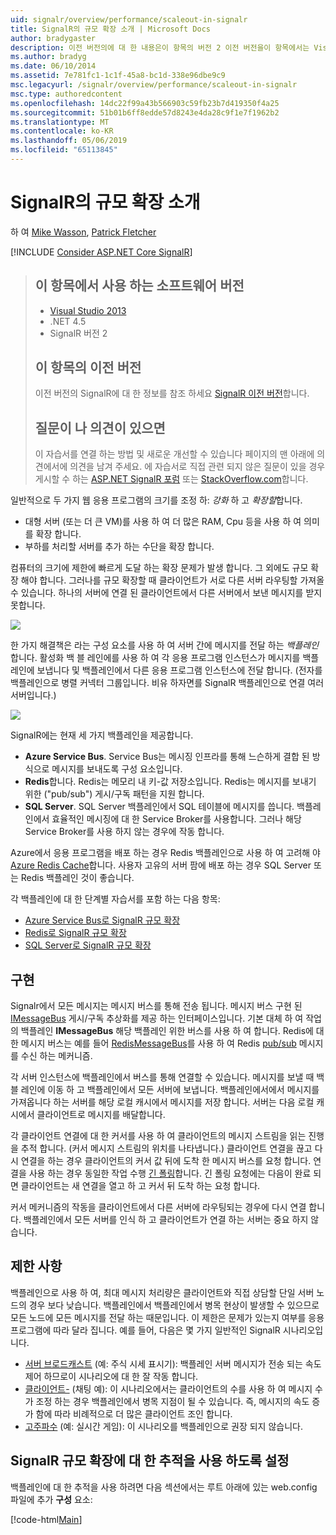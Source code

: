 ```yaml
---
uid: signalr/overview/performance/scaleout-in-signalr
title: SignalR의 규모 확장 소개 | Microsoft Docs
author: bradygaster
description: 이전 버전의에 대 한 내용은이 항목의 버전 2 이전 버전을이 항목에서는 Visual Studio 2013.NET 4.5 SignalR에서 사용 하는 소프트웨어 버전...
ms.author: bradyg
ms.date: 06/10/2014
ms.assetid: 7e781fc1-1c1f-45a8-bc1d-338e96dbe9c9
msc.legacyurl: /signalr/overview/performance/scaleout-in-signalr
msc.type: authoredcontent
ms.openlocfilehash: 14dc22f99a43b566903c59fb23b7d419350f4a25
ms.sourcegitcommit: 51b01b6ff8edde57d8243e4da28c9f1e7f1962b2
ms.translationtype: MT
ms.contentlocale: ko-KR
ms.lasthandoff: 05/06/2019
ms.locfileid: "65113845"
---
```

# <a name="introduction-to-scaleout-in-signalr"></a>SignalR의 규모 확장 소개

하 여 [Mike Wasson](https://github.com/MikeWasson), [Patrick Fletcher](https://github.com/pfletcher)

[!INCLUDE [Consider ASP.NET Core SignalR](~/includes/signalr/signalr-version-disambiguation.md)]

> ## <a name="software-versions-used-in-this-topic"></a>이 항목에서 사용 하는 소프트웨어 버전
>
>
> - [Visual Studio 2013](https://my.visualstudio.com/Downloads?q=visual%20studio%202013)
> - .NET 4.5
> - SignalR 버전 2
>
>
>
> ## <a name="previous-versions-of-this-topic"></a>이 항목의 이전 버전
>
> 이전 버전의 SignalR에 대 한 정보를 참조 하세요 [SignalR 이전 버전](../older-versions/index.md)합니다.
>
> ## <a name="questions-and-comments"></a>질문이 나 의견이 있으면
>
> 이 자습서를 연결 하는 방법 및 새로운 개선할 수 있습니다 페이지의 맨 아래에 의견에서에 의견을 남겨 주세요. 에 자습서로 직접 관련 되지 않은 질문이 있을 경우 게시할 수 하는 [ASP.NET SignalR 포럼](https://forums.asp.net/1254.aspx/1?ASP+NET+SignalR) 또는 [StackOverflow.com](http://stackoverflow.com/)합니다.

일반적으로 두 가지 웹 응용 프로그램의 크기를 조정 하: *강화* 하 고 *확장할*합니다.

- 대형 서버 (또는 더 큰 VM)를 사용 하 여 더 많은 RAM, Cpu 등을 사용 하 여 의미를 확장 합니다.
- 부하를 처리할 서버를 추가 하는 수단을 확장 합니다.

컴퓨터의 크기에 제한에 빠르게 도달 하는 확장 문제가 발생 합니다. 그 외에도 규모 확장 해야 합니다. 그러나를 규모 확장할 때 클라이언트가 서로 다른 서버 라우팅할 가져올 수 있습니다. 하나의 서버에 연결 된 클라이언트에서 다른 서버에서 보낸 메시지를 받지 못합니다.

![](scaleout-in-signalr/_static/image1.png)

한 가지 해결책은 라는 구성 요소를 사용 하 여 서버 간에 메시지를 전달 하는 *백플레인*합니다. 활성화 백 블 레인에를 사용 하 여 각 응용 프로그램 인스턴스가 메시지를 백플레인에 보냅니다 및 백플레인에서 다른 응용 프로그램 인스턴스에 전달 합니다. (전자를 백플레인으로 병렬 커넥터 그룹입니다. 비유 하자면를 SignalR 백플레인으로 연결 여러 서버입니다.)

![](scaleout-in-signalr/_static/image2.png)

SignalR에는 현재 세 가지 백플레인을 제공합니다.

- **Azure Service Bus**. Service Bus는 메시징 인프라를 통해 느슨하게 결합 된 방식으로 메시지를 보내도록 구성 요소입니다.
- **Redis**합니다. Redis는 메모리 내 키-값 저장소입니다. Redis는 메시지를 보내기 위한 ("pub/sub") 게시/구독 패턴을 지원 합니다.
- **SQL Server**. SQL Server 백플레인에서 SQL 테이블에 메시지를 씁니다. 백플레인에서 효율적인 메시징에 대 한 Service Broker를 사용합니다. 그러나 해당 Service Broker를 사용 하지 않는 경우에 작동 합니다.

Azure에서 응용 프로그램을 배포 하는 경우 Redis 백플레인으로 사용 하 여 고려해 야 [Azure Redis Cache](https://azure.microsoft.com/services/cache/)합니다. 사용자 고유의 서버 팜에 배포 하는 경우 SQL Server 또는 Redis 백플레인 것이 좋습니다.

각 백플레인에 대 한 단계별 자습서를 포함 하는 다음 항목:

- [Azure Service Bus로 SignalR 규모 확장](scaleout-with-windows-azure-service-bus.md)
- [Redis로 SignalR 규모 확장](scaleout-with-redis.md)
- [SQL Server로 SignalR 규모 확장](scaleout-with-sql-server.md)

## <a name="implementation"></a>구현

Signalr에서 모든 메시지는 메시지 버스를 통해 전송 됩니다. 메시지 버스 구현 된 [IMessageBus](https://msdn.microsoft.com/library/microsoft.aspnet.signalr.messaging.imessagebus(v=vs.100).aspx) 게시/구독 추상화를 제공 하는 인터페이스입니다. 기본 대체 하 여 작업의 백플레인 **IMessageBus** 해당 백플레인 위한 버스를 사용 하 여 합니다. Redis에 대 한 메시지 버스는 예를 들어 [RedisMessageBus](https://msdn.microsoft.com/library/microsoft.aspnet.signalr.redis.redismessagebus(v=vs.100).aspx)를 사용 하 여 Redis [pub/sub](http://redis.io/topics/pubsub) 메시지를 수신 하는 메커니즘.

각 서버 인스턴스에 백플레인에서 버스를 통해 연결할 수 있습니다. 메시지를 보낼 때 백 블 레인에 이동 하 고 백플레인에서 모든 서버에 보냅니다. 백플레인에서에서 메시지를 가져옵니다 하는 서버를 해당 로컬 캐시에서 메시지를 저장 합니다. 서버는 다음 로컬 캐시에서 클라이언트로 메시지를 배달합니다.

각 클라이언트 연결에 대 한 커서를 사용 하 여 클라이언트의 메시지 스트림을 읽는 진행을 추적 합니다. (커서 메시지 스트림의 위치를 나타냅니다.) 클라이언트 연결을 끊고 다시 연결을 하는 경우 클라이언트의 커서 값 뒤에 도착 한 메시지 버스를 요청 합니다. 연결을 사용 하는 경우 동일한 작업 수행 [긴 폴링](../getting-started/introduction-to-signalr.md#transports)합니다. 긴 폴링 요청에는 다음이 완료 되 면 클라이언트는 새 연결을 열고 하 고 커서 뒤 도착 하는 요청 합니다.

커서 메커니즘의 작동을 클라이언트에서 다른 서버에 라우팅되는 경우에 다시 연결 합니다. 백플레인에서 모든 서버를 인식 하 고 클라이언트가 연결 하는 서버는 중요 하지 않습니다.

## <a name="limitations"></a>제한 사항

백플레인으로 사용 하 여, 최대 메시지 처리량은 클라이언트와 직접 상담할 단일 서버 노드의 경우 보다 낮습니다. 백플레인에서 백플레인에서 병목 현상이 발생할 수 있으므로 모든 노드에 모든 메시지를 전달 하는 때문입니다. 이 제한은 문제가 있는지 여부를 응용 프로그램에 따라 달라 집니다. 예를 들어, 다음은 몇 가지 일반적인 SignalR 시나리오입니다.

- [서버 브로드캐스트](../getting-started/tutorial-server-broadcast-with-signalr.md) (예: 주식 시세 표시기): 백플레인 서버 메시지가 전송 되는 속도 제어 하므로이 시나리오에 대 한 잘 작동 합니다.
- [클라이언트-](../getting-started/tutorial-getting-started-with-signalr.md) (채팅 예): 이 시나리오에서는 클라이언트의 수를 사용 하 여 메시지 수가 조정 하는 경우 백플레인에서 병목 지점이 될 수 있습니다. 즉, 메시지의 속도 증가 함에 따라 비례적으로 더 많은 클라이언트 조인 합니다.
- [고주파수](../getting-started/tutorial-high-frequency-realtime-with-signalr.md) (예: 실시간 게임): 이 시나리오를 백플레인으로 권장 되지 않습니다.

## <a name="enabling-tracing-for-signalr-scaleout"></a>SignalR 규모 확장에 대 한 추적을 사용 하도록 설정

백플레인에 대 한 추적을 사용 하려면 다음 섹션에서는 루트 아래에 있는 web.config 파일에 추가 **구성** 요소:

[!code-html[Main](scaleout-in-signalr/samples/sample1.html)]

